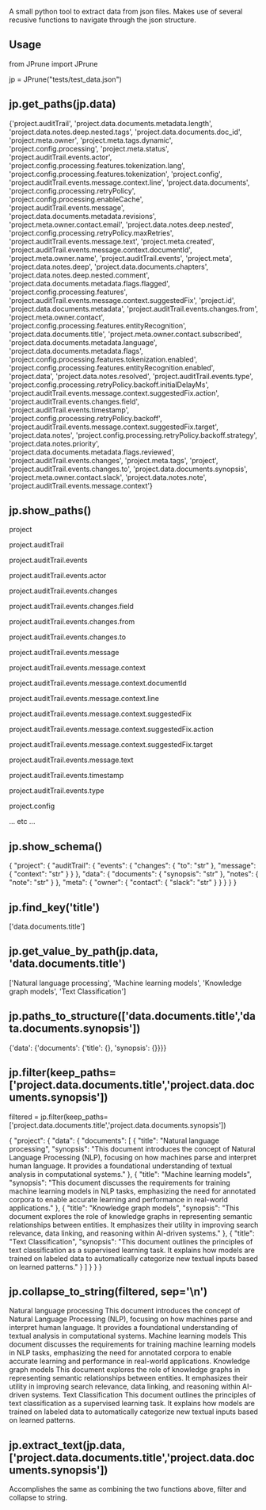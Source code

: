 A small python tool to extract data from json files. Makes use of several recusive functions to navigate through the json structure.

## Usage
from JPrune import JPrune

jp = JPrune("tests/test_data.json")

## jp.get_paths(jp.data)

{'project.auditTrail', 'project.data.documents.metadata.length', 'project.data.notes.deep.nested.tags', 'project.data.documents.doc_id', 'project.meta.owner', 'project.meta.tags.dynamic', 'project.config.processing', 'project.meta.status', 'project.auditTrail.events.actor', 'project.config.processing.features.tokenization.lang', 'project.config.processing.features.tokenization', 'project.config', 'project.auditTrail.events.message.context.line', 'project.data.documents', 'project.config.processing.retryPolicy', 'project.config.processing.enableCache', 'project.auditTrail.events.message', 'project.data.documents.metadata.revisions', 'project.meta.owner.contact.email', 'project.data.notes.deep.nested', 'project.config.processing.retryPolicy.maxRetries', 'project.auditTrail.events.message.text', 'project.meta.created', 'project.auditTrail.events.message.context.documentId', 'project.meta.owner.name', 'project.auditTrail.events', 'project.meta', 'project.data.notes.deep', 'project.data.documents.chapters', 'project.data.notes.deep.nested.comment', 'project.data.documents.metadata.flags.flagged', 'project.config.processing.features', 'project.auditTrail.events.message.context.suggestedFix', 'project.id', 'project.data.documents.metadata', 'project.auditTrail.events.changes.from', 'project.meta.owner.contact', 'project.config.processing.features.entityRecognition', 'project.data.documents.title', 'project.meta.owner.contact.subscribed', 'project.data.documents.metadata.language', 'project.data.documents.metadata.flags', 'project.config.processing.features.tokenization.enabled', 'project.config.processing.features.entityRecognition.enabled', 'project.data', 'project.data.notes.resolved', 'project.auditTrail.events.type', 'project.config.processing.retryPolicy.backoff.initialDelayMs', 'project.auditTrail.events.message.context.suggestedFix.action', 'project.auditTrail.events.changes.field', 'project.auditTrail.events.timestamp', 'project.config.processing.retryPolicy.backoff', 'project.auditTrail.events.message.context.suggestedFix.target', 'project.data.notes', 'project.config.processing.retryPolicy.backoff.strategy', 'project.data.notes.priority', 'project.data.documents.metadata.flags.reviewed', 'project.auditTrail.events.changes', 'project.meta.tags', 'project', 'project.auditTrail.events.changes.to', 'project.data.documents.synopsis', 'project.meta.owner.contact.slack', 'project.data.notes.note', 'project.auditTrail.events.message.context'}


## jp.show_paths()

project

project.auditTrail

project.auditTrail.events

project.auditTrail.events.actor

project.auditTrail.events.changes

project.auditTrail.events.changes.field

project.auditTrail.events.changes.from

project.auditTrail.events.changes.to

project.auditTrail.events.message

project.auditTrail.events.message.context

project.auditTrail.events.message.context.documentId

project.auditTrail.events.message.context.line

project.auditTrail.events.message.context.suggestedFix

project.auditTrail.events.message.context.suggestedFix.action

project.auditTrail.events.message.context.suggestedFix.target

project.auditTrail.events.message.text

project.auditTrail.events.timestamp

project.auditTrail.events.type

project.config

... etc ...

## jp.show_schema()

{
  "project": {
    "auditTrail": {
      "events": {
        "changes": {
          "to": "str"
        },
        "message": {
          "context": "str"
        }
      }
    },
    "data": {
      "documents": {
        "synopsis": "str"
      },
      "notes": {
        "note": "str"
      }
    },
    "meta": {
      "owner": {
        "contact": {
          "slack": "str"
        }
      }
    }
  }
}

## jp.find_key('title')

['data.documents.title']

## jp.get_value_by_path(jp.data, 'data.documents.title')

['Natural language processing', 'Machine learning models', 'Knowledge graph models', 'Text Classification']

## jp.paths_to_structure(['data.documents.title','data.documents.synopsis'])

{'data': {'documents': {'title': {}, 'synopsis': {}}}}

## jp.filter(keep_paths=['project.data.documents.title','project.data.documents.synopsis'])

filtered = jp.filter(keep_paths=['project.data.documents.title','project.data.documents.synopsis'])

{
  "project": {
    "data": {
      "documents": [
        {
          "title": "Natural language processing",
          "synopsis": "This document introduces the concept of Natural Language Processing (NLP), focusing on how machines parse and interpret human language. It provides a foundational understanding of textual analysis in computational systems."
        },
        {
          "title": "Machine learning models",
          "synopsis": "This document discusses the requirements for training machine learning models in NLP tasks, emphasizing the need for annotated corpora to enable accurate learning and performance in real-world applications."
        },
        {
          "title": "Knowledge graph models",
          "synopsis": "This document explores the role of knowledge graphs in representing semantic relationships between entities. It emphasizes their utility in improving search relevance, data linking, and reasoning within AI-driven systems."
        },
        {
          "title": "Text Classification",
          "synopsis": "This document outlines the principles of text classification as a supervised learning task. It explains how models are trained on labeled data to automatically categorize new textual inputs based on learned patterns."
        }
      ]
    }
  }
}

## jp.collapse_to_string(filtered, sep='\n')

Natural language processing
This document introduces the concept of Natural Language Processing (NLP), focusing on how machines parse and interpret human language. It provides a foundational understanding of textual analysis in computational systems.
Machine learning models
This document discusses the requirements for training machine learning models in NLP tasks, emphasizing the need for annotated corpora to enable accurate learning and performance in real-world applications.
Knowledge graph models
This document explores the role of knowledge graphs in representing semantic relationships between entities. It emphasizes their utility in improving search relevance, data linking, and reasoning within AI-driven systems.
Text Classification
This document outlines the principles of text classification as a supervised learning task. It explains how models are trained on labeled data to automatically categorize new textual inputs based on learned patterns.

## jp.extract_text(jp.data, ['project.data.documents.title','project.data.documents.synopsis'])

Accomplishes the same as combining the two functions above, filter and collapse to string.